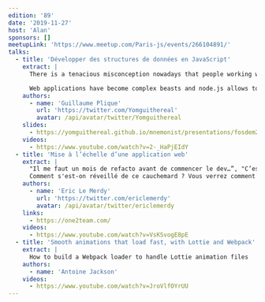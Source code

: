 ```yaml
---
edition: '89'
date: '2019-11-27'
host: 'Alan'
sponsors: []
meetupLink: 'https://www.meetup.com/Paris-js/events/266104891/'
talks:
  - title: 'Développer des structures de données en JavaScript'
    extract: |
      There is a tenacious misconception nowadays that people working with JavaScript do not need to know much about data structures because developing for the web is still often deemed to be, and this cannot be more false, an easier task than "real" programming.

      Web applications have become complex beasts and node.js allows to build programs that used to be other backend languages' turf. JavaScript developers now need to develop, as with any other programming language, custom data structures to solve particular problems when arrays and objects are simply not enough. The intention of this presentation is therefore to compile series of tips, tricks and use cases regarding the implementation of data structures in JavaScript and the challenges it poses. It is indeed tricky to ensure consistent performance in a high-level language with JIT and where engines like v8 apply a lot of optimization magic. One has to be able to evolve around those constraints. Examples will be taken from libraries such as graphology, sigma.js' newest version and finally mnemonist to demonstrate that 1. performant data structures can be designed for JavaScript using the language's capabilities and that 2. everyone can use them to solve problems more efficiently.
    authors:
      - name: 'Guillaume Plique'
        url: 'https://twitter.com/Yomguithereal'
        avatar: /api/avatar/twitter/Yomguithereal
    slides:
      - https://yomguithereal.github.io/mnemonist/presentations/fosdem2019/#0
    videos:
      - https://www.youtube.com/watch?v=2-_HaPjEIdY
  - title: 'Mise à l’échelle d’une application web'
    extract: |
      "Il me faut un mois de refacto avant de commencer le dev…”, "C’est bon, je finis au prochain sprint" (dit pareil depuis 3 mois), "C’est du code legacy, ça" (fait au sprint dernier). Je suis sur que vous avez déjà entendu ça quelque part... Dans cette présentation, je décris le niveau de qualité dans notre web app AngularJS qui n'a pas grossi très sereinement. Des événements, des références d'objets javascript, des scopes de composants, des états dans des services angular, etc.
      Comment s'est-on réveillé de ce cauchemard ? Vous verrez comment Redux a stabilisé la gestion de l'état applicatif, React a introduit un meilleur design orienté composant et amélioré la performance et enfin, comment RxJS a découplé le cycle de vie des composants de celui des données !
    authors:
      - name: 'Eric Le Merdy'
        url: 'https://twitter.com/ericlemerdy'
        avatar: /api/avatar/twitter/ericlemerdy
    links:
      - https://one2team.com/
    videos:
      - https://www.youtube.com/watch?v=VsKSvogE8pE
  - title: 'Smooth animations that load fast, with Lottie and Webpack'
    extract: |
      How to build a Webpack loader to handle Lottie animation files
    authors:
      - name: 'Antoine Jackson'
    videos:
      - https://www.youtube.com/watch?v=JroVlfOYrUU
---
```

